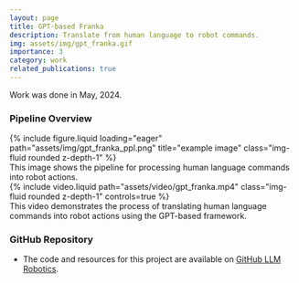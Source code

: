 ```yaml
---
layout: page
title: GPT-based Franka
description: Translate from human language to robot commands.
img: assets/img/gpt_franka.gif
importance: 3
category: work
related_publications: true
---
```

Work was done in May, 2024.

### Pipeline Overview

<div class="row">
    <div class="col-sm mt-3 mt-md-0">
        {% include figure.liquid loading="eager" path="assets/img/gpt_franka_ppl.png" title="example image" class="img-fluid rounded z-depth-1" %}
    </div>
</div>
<div class="caption">
    This image shows the pipeline for processing human language commands into robot actions.
</div>
<div class="row">
    <div class="col-sm mt-3 mt-md-0">
        {% include video.liquid path="assets/video/gpt_franka.mp4" class="img-fluid rounded z-depth-1" controls=true %}
    </div>
</div>
<div class="caption">
   This video demonstrates the process of translating human language commands into robot actions using the GPT-based framework.
</div>

### GitHub Repository
- The code and resources for this project are available on <a href="https://github.com/xiweizhao118/LLM_Robotics.git">GitHub LLM Robotics</a>.